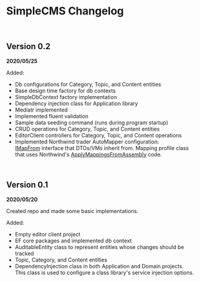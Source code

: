 
SimpleCMS Changelog
=========


<br />

Version 0.2
---
**2020/05/25**

Added:
 - Db configurations for Category, Topic, and Content entities
 - Base design time factory for db contexts
 - SimpleDbContext factory implementation
 - Dependency injection class for Application library
 - Mediatr implemented
 - Implemented fluent validation
 - Sample data seeding command (runs during program startup)
 - CRUD operations for Category, Topic, and Content entities
 - EditorClient controllers for Category, Topic, and Content operations
 - Implemented Northwind trader AutoMapper configuration:<br />
	[IMapFrom](https://github.com/jasontaylordev/NorthwindTraders/blob/master/Src/Application/Common/Mappings/IMapFrom.cs) interface that DTOs/VMs inherit from.
	Mapping profile class that uses Northwind's [ApplyMappingsFromAssembly](https://github.com/jasontaylordev/NorthwindTraders/blob/master/Src/Application/Common/Mappings/MappingProfile.cs) code.

<br />

Version 0.1
---
**2020/05/20**

Created repo and made some basic implementations.

Added:
- Empty editor client project
- EF core packages and implemented db context
- AuditableEntity class to represent entities whose changes should be tracked
- Topic, Category, and Content entities 
- DependencyInjection class in both Application and Domain projects. This class is used to configure a class library's service injection options.

